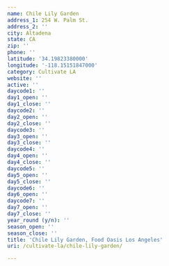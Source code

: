 ```yaml
---
name: Chile Lily Garden
address_1: 254 W. Palm St.
address_2: ''
city: Altadena
state: CA
zip: ''
phone: ''
latitude: '34.19823380000'
longitude: '-118.15151847000'
category: Cultivate LA
website: ''
active: ''
daycode1: ''
day1_open: ''
day1_close: ''
daycode2: ''
day2_open: ''
day2_close: ''
daycode3: ''
day3_open: ''
day3_close: ''
daycode4: ''
day4_open: ''
day4_close: ''
daycode5: ''
day5_open: ''
day5_close: ''
daycode6: ''
day6_open: ''
daycode7: ''
day7_open: ''
day7_close: ''
year_round (y/n): ''
season_open: ''
season_close: ''
title: 'Chile Lily Garden, Food Oasis Los Angeles'
uri: /cultivate-la/chile-lily-garden/

---
```


